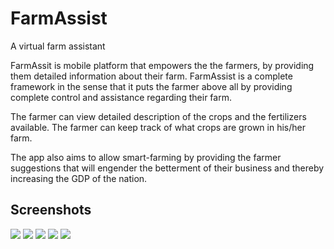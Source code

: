 # FarmAssist
A virtual farm assistant

FarmAssit is mobile platform that empowers the the farmers, by providing them detailed information about their farm. FarmAssist is a complete framework in the sense that it puts the farmer above all by providing complete control and assistance regarding their farm.

The farmer can view detailed description of the crops and the fertilizers available. The farmer can keep track of what crops are grown in his/her farm. 

The app also aims to allow smart-farming by providing the farmer suggestions that will engender the betterment of their business and thereby increasing the GDP of the nation.

## Screenshots

![](img/s1.png)
![](img/s2.png)
![](img/s3.png)
![](img/s4.png)
![](img/s5.png)
